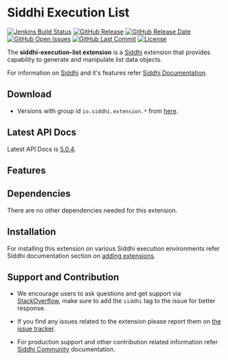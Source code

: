 ﻿Siddhi Execution List
======================================

  [![Jenkins Build Status](https://wso2.org/jenkins/job/siddhi/job/siddhi-execution-list/badge/icon)](https://wso2.org/jenkins/job/siddhi/job/siddhi-execution-map/)
  [![GitHub Release](https://img.shields.io/github/release/siddhi-io/siddhi-execution-list.svg)](https://github.com/siddhi-io/siddhi-execution-list/releases)
  [![GitHub Release Date](https://img.shields.io/github/release-date/siddhi-io/siddhi-execution-list.svg)](https://github.com/siddhi-io/siddhi-execution-list/releases)
  [![GitHub Open Issues](https://img.shields.io/github/issues-raw/siddhi-io/siddhi-execution-list.svg)](https://github.com/siddhi-io/siddhi-execution-list/issues)
  [![GitHub Last Commit](https://img.shields.io/github/last-commit/siddhi-io/siddhi-execution-list.svg)](https://github.com/siddhi-io/siddhi-execution-list/commits/master)
  [![License](https://img.shields.io/badge/License-Apache%202.0-blue.svg)](https://opensource.org/licenses/Apache-2.0)

The **siddhi-execution-list extension** is a <a target="_blank" href="https://siddhi.io/">Siddhi</a> extension that provides capability to generate and manipulate list data objects.

For information on <a target="_blank" href="https://siddhi.io/">Siddhi</a> and it's features refer <a target="_blank" href="https://siddhi.io/redirect/docs.html">Siddhi Documentation</a>. 

## Download

* Versions with group id `io.siddhi.extension.*` from <a target="_blank" href="https://mvnrepository.com/artifact/io.siddhi.extension.execution.list/siddhi-execution-list/">here</a>.

## Latest API Docs 

Latest API Docs is <a target="_blank" href="https://siddhi-io.github.io/siddhi-execution-list/api/5.0.4">5.0.4</a>.

## Features


## Dependencies 

There are no other dependencies needed for this extension. 

## Installation

For installing this extension on various Siddhi execution environments refer Siddhi documentation section on <a target="_blank" href="https://siddhi.io/redirect/add-extensions.html">adding extensions</a>.

## Support and Contribution

* We encourage users to ask questions and get support via <a target="_blank" href="https://stackoverflow.com/questions/tagged/siddhi">StackOverflow</a>, make sure to add the `siddhi` tag to the issue for better response.

* If you find any issues related to the extension please report them on <a target="_blank" href="https://github.com/siddhi-io/siddhi-execution-map/issues">the issue tracker</a>.

* For production support and other contribution related information refer <a target="_blank" href="https://siddhi.io/community/">Siddhi Community</a> documentation.
